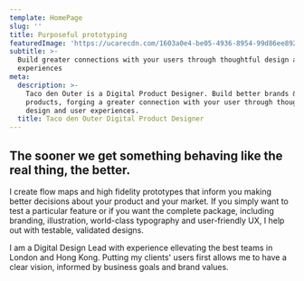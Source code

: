 ```yaml
---
template: HomePage
slug: ''
title: Purposeful prototyping
featuredImage: 'https://ucarecdn.com/1603a0e4-be05-4936-8954-99d86ee89291/'
subtitle: >-
  Build greater connections with your users through thoughtful design and
  experiences
meta:
  description: >-
    Taco den Outer is a Digital Product Designer. Build better brands &
    products, forging a greater connection with your user through thoughtful
    design and user experiences.
  title: Taco den Outer Digital Product Designer
---
```

## The sooner we get something behaving like the real thing, the better.

I create flow maps and high fidelity prototypes that inform you making better decisions about your product and your market. If you simply want to test a particular feature or if you want the complete package, including branding, illustration, world-class typography and user-friendly UX, I help out with testable, validated designs.

I am a Digital Design Lead with experience ellevating the best teams in London and Hong Kong. Putting my clients' users first allows me to have a clear vision, informed by business goals and brand values.
